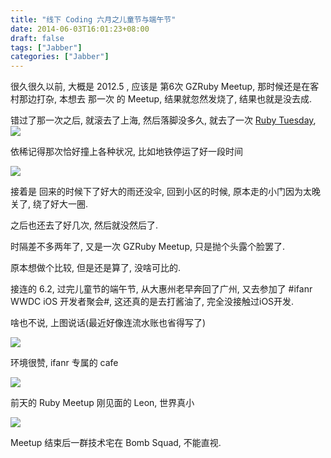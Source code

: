 ```yaml
---
title: "线下 Coding 六月之儿童节与端午节"
date: 2014-06-03T16:01:23+08:00
draft: false
tags: ["Jabber"]
categories: ["Jabber"]
---
```


很久很久以前,  大概是 2012.5 , 应该是 第6次 GZRuby Meetup, 那时候还是在客村那边打杂,  本想去 那一次 的 Meetup, 结果就忽然发烧了, 结果也就是没去成.

错过了那一次之后, 就滚去了上海, 然后落脚没多久, 就去了一次 [Ruby Tuesday](https://ruby-china.org/topics/4079),
![](http://ww3.sinaimg.cn/mw690/62fdd4d5gw1ehf75otbtpj215c0deabp.jpg)

依稀记得那次恰好撞上各种状况, 比如地铁停运了好一段时间

![](http://ww2.sinaimg.cn/mw690/62fdd4d5gw1ehf7g8xfq9j219q18idps.jpg)

接着是 回来的时候下了好大的雨还没伞,  回到小区的时候, 原本走的小门因为太晚关了, 绕了好大一圈.

之后也还去了好几次, 然后就没然后了.

时隔差不多两年了,  又是一次 GZRuby Meetup,   只是抛个头露个脸罢了.

原本想做个比较, 但是还是算了, 没啥可比的.

接连的  6.2, 过完儿童节的端午节, 从大惠州老早奔回了广州, 又去参加了 #ifanr WWDC  iOS 开发者聚会#, 这还真的是去打酱油了, 完全没接触过iOS开发.

啥也不说,  上图说话(最近好像连流水账也省得写了)

![](http://ww4.sinaimg.cn/mw690/62fdd4d5gw1ehf7ua90puj21kw0w1qfg.jpg)

环境很赞, ifanr 专属的 cafe

![](http://ww1.sinaimg.cn/mw690/62fdd4d5gw1ehf7u34719j21kw0w1doh.jpg)

前天的 Ruby  Meetup 刚见面的 Leon, 世界真小

![](http://ww4.sinaimg.cn/mw690/62fdd4d5gw1ehf7txy6ymj21kw0w14et.jpg)

Meetup 结束后一群技术宅在 Bomb Squad, 不能直视.

